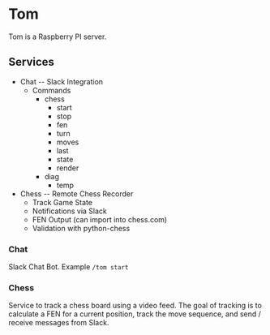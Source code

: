# Tom

Tom is a Raspberry PI server.

## Services

- Chat -- Slack Integration
  - Commands
    - chess
      - start
      - stop
      - fen
      - turn
      - moves
      - last
      - state
      - render
    - diag
      - temp
- Chess -- Remote Chess Recorder
  - Track Game State
  - Notifications via Slack
  - FEN Output (can import into chess.com)
  - Validation with python-chess

### Chat

Slack Chat Bot. Example `/tom start`

### Chess

Service to track a chess board using a video feed. The goal of tracking is to
calculate a FEN for a current position, track the move sequence, and send /
receive messages from Slack.

